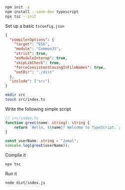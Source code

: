 
``` bash
npm init -y
npm install --save-dev typescript
npx tsc --init
```

Set up a basic `tsconfig.json`
``` json
{
  "compilerOptions": {
    "target": "ES6",
    "module": "CommonJS",
    "strict": true,
    "esModuleInterop": true,
    "skipLibCheck": true,
    "forceConsistentCasingInFileNames": true,
    "outDir": "./dist"
  },
  "include": ["src"]
}
```

``` bash
mkdir src
touch src/index.ts
```

Write the following simple script
``` typescript
// src/index.ts
function greet(name: string): string {
    return `Hello, ${name}! Welcome to TypeScript.`;
}

const userName: string = "Jamal";
console.log(greet(userName));
```

Compile it
``` bash
npx tsc
```

Run it
``` bash
node dist/index.js
```